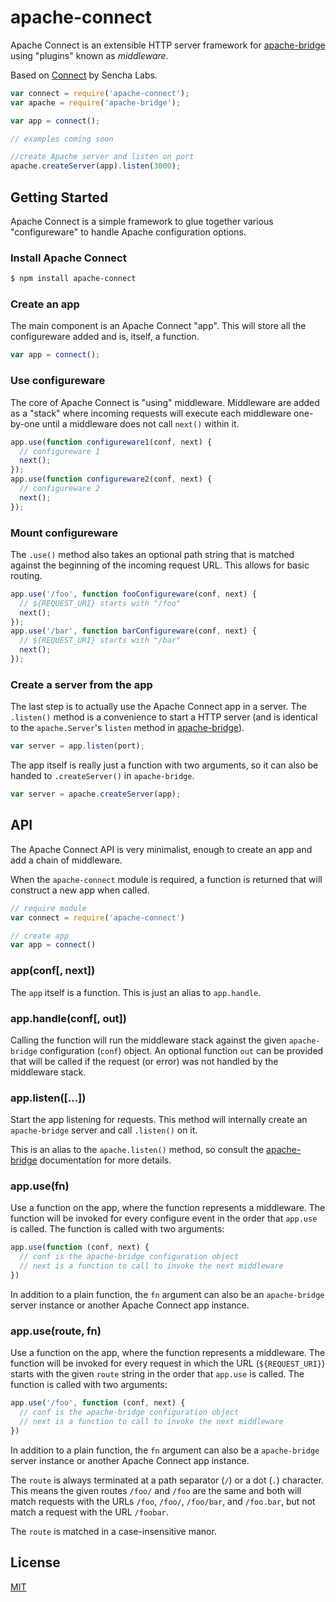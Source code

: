 # apache-connect

  Apache Connect is an extensible HTTP server framework for [apache-bridge](http://github.com/mattscott2040/apache-bridge) using "plugins" known as _middleware_.
  
  Based on [Connect](https://github.com/senchalabs/connect) by Sencha Labs.

```js
var connect = require('apache-connect');
var apache = require('apache-bridge');

var app = connect();

// examples coming soon

//create Apache server and listen on port
apache.createServer(app).listen(3000);
```

## Getting Started

Apache Connect is a simple framework to glue together various "configureware" to handle Apache configuration options.

### Install Apache Connect

```sh
$ npm install apache-connect
```

### Create an app

The main component is an Apache Connect "app". This will store all the configureware
added and is, itself, a function.

```js
var app = connect();
```

### Use configureware

The core of Apache Connect is "using" middleware. Middleware are added as a "stack"
where incoming requests will execute each middleware one-by-one until a middleware
does not call `next()` within it.

```js
app.use(function configureware1(conf, next) {
  // configureware 1
  next();
});
app.use(function configureware2(conf, next) {
  // configureware 2
  next();
});
```

### Mount configureware

The `.use()` method also takes an optional path string that is matched against
the beginning of the incoming request URL. This allows for basic routing.

```js
app.use('/foo', function fooConfigureware(conf, next) {
  // ${REQUEST_URI} starts with "/foo"
  next();
});
app.use('/bar', function barConfigureware(conf, next) {
  // ${REQUEST_URI} starts with "/bar"
  next();
});
```

### Create a server from the app

The last step is to actually use the Apache Connect app in a server. The `.listen()` method
is a convenience to start a HTTP server (and is identical to the `apache.Server`'s `listen`
method in [apache-bridge](https://github.com/mattscott2040/apache-bridge)).

```js
var server = app.listen(port);
```

The app itself is really just a function with two arguments, so it can also be handed
to `.createServer()` in `apache-bridge`.

```js
var server = apache.createServer(app);
```


## API

The Apache Connect API is very minimalist, enough to create an app and add a chain
of middleware.

When the `apache-connect` module is required, a function is returned that will construct
a new app when called.

```js
// require module
var connect = require('apache-connect')

// create app
var app = connect()
```

### app(conf[, next])

The `app` itself is a function. This is just an alias to `app.handle`.

### app.handle(conf[, out])

Calling the function will run the middleware stack against the given 
`apache-bridge` configuration (`conf`) object. An optional function `out`
can be provided that will be called if the request (or error) was not handled
by the middleware stack.

### app.listen([...])

Start the app listening for requests. This method will internally create an
`apache-bridge` server and call `.listen()` on it.

This is an alias to the `apache.listen()` method, so consult the [apache-bridge](https://github.com/mattscott2040/apache-bridge#serverlistenport-hostname-callback) documentation for more details.

### app.use(fn)

Use a function on the app, where the function represents a middleware. The function
will be invoked for every configure event in the order that `app.use` is called. The function
is called with two arguments:

```js
app.use(function (conf, next) {
  // conf is the apache-bridge configuration object
  // next is a function to call to invoke the next middleware
})
```

In addition to a plain function, the `fn` argument can also be an `apache-bridge` server
instance or another Apache Connect app instance.

### app.use(route, fn)

Use a function on the app, where the function represents a middleware. The function
will be invoked for every request in which the URL (`${REQUEST_URI}`) starts with
the given `route` string in the order that `app.use` is called. The function is
called with two arguments:

```js
app.use('/foo', function (conf, next) {
  // conf is the apache-bridge configuration object
  // next is a function to call to invoke the next middleware
})
```

In addition to a plain function, the `fn` argument can also be a `apache-bridge` server
instance or another Apache Connect app instance.

The `route` is always terminated at a path separator (`/`) or a dot (`.`) character.
This means the given routes `/foo/` and `/foo` are the same and both will match requests
with the URLs `/foo`, `/foo/`, `/foo/bar`, and `/foo.bar`, but not match a request with
the URL `/foobar`.

The `route` is matched in a case-insensitive manor.

## License

[MIT](LICENSE)
